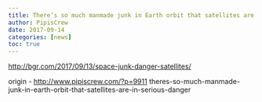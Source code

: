 ```yaml
---
title: There’s so much manmade junk in Earth orbit that satellites are in serious danger
author: PipisCrew
date: 2017-09-14
categories: [news]
toc: true
---
```


http://bgr.com/2017/09/13/space-junk-danger-satellites/

origin - http://www.pipiscrew.com/?p=9911 theres-so-much-manmade-junk-in-earth-orbit-that-satellites-are-in-serious-danger